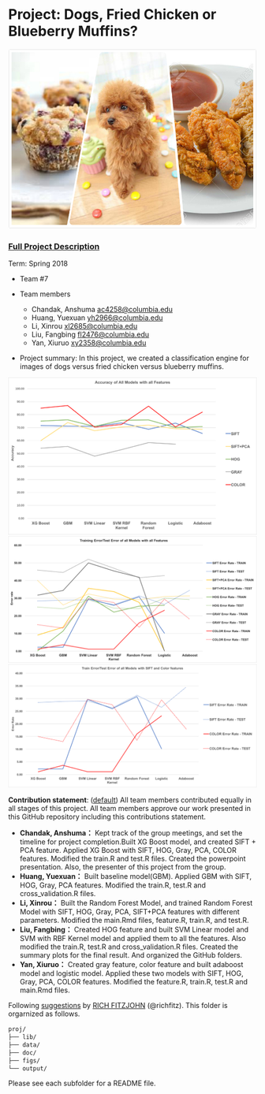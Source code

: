 # Project: Dogs, Fried Chicken or Blueberry Muffins?
![image](figs/desc.jpg)

### [Full Project Description](doc/project3_desc.md)

Term: Spring 2018

+ Team #7
+ Team members
   + Chandak, Anshuma [ac4258@columbia.edu]()
   + Huang, Yuexuan [yh2966@columbia.edu]()
   + Li, Xinrou [xl2685@columbia.edu]()
   + Liu, Fangbing [fl2476@columbia.edu]()
   + Yan, Xiuruo [xy2358@columbia.edu]()

+ Project summary: In this project, we created a classification engine for images of dogs versus fried chicken versus blueberry muffins. 

![Accuracy](figs/Accuracy_Result.png) 
![Errors for all models](figs/Train_Test_Error_for_all_Models.png)
![Errors with SIFT/Color Feature](figs/Train_Test_Error_with_SIFT_COLOR.png)

**Contribution statement**: ([default](doc/a_note_on_contributions.md)) All team members contributed equally in all stages of this project. All team members approve our work presented in this GitHub repository including this contributions statement. 
 
 + **Chandak, Anshuma：** Kept track of the group meetings, and set the timeline for project completion.Built XG Boost model, and created SIFT + PCA feature. Applied XG Boost with SIFT, HOG, Gray, PCA, COLOR features. Modified the train.R and test.R files. Created the powerpoint presentation. Also, the presenter of this project from the group. 
 + **Huang, Yuexuan：**  Built baseline model(GBM). Applied GBM with SIFT, HOG, Gray, PCA features. Modified the train.R, test.R and cross_validation.R files.
 + **Li, Xinrou：** Built the Random Forest Model, and trained Random Forest Model with SIFT, HOG, Gray, PCA, SIFT+PCA features with different parameters. Modified the main.Rmd files, feature.R, train.R, and test.R.
 + **Liu, Fangbing：** Created HOG feature and built SVM Linear model and SVM with RBF Kernel model and applied them to all the features. Also modified the train.R, test.R and cross_validation.R files. Created the summary plots for the final result. And organized the GitHub folders.
 + **Yan, Xiuruo：** Created gray feature, color feature and built adaboost model and logistic model. Applied these two models with SIFT, HOG, Gray, PCA, COLOR features. Modified the feature.R, train.R, test.R and main.Rmd files. 

Following [suggestions](http://nicercode.github.io/blog/2013-04-05-projects/) by [RICH FITZJOHN](http://nicercode.github.io/about/#Team) (@richfitz). This folder is orgarnized as follows.

```
proj/
├── lib/
├── data/
├── doc/
├── figs/
└── output/
```

Please see each subfolder for a README file.
